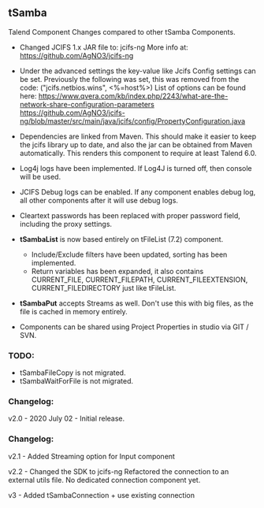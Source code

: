 ## tSamba
Talend Component
Changes compared to other tSamba Components.

 * Changed JCIFS 1.x JAR file to: jcifs-ng 
More info at: https://github.com/AgNO3/jcifs-ng
* Under the advanced settings the key-value like Jcifs Config settings can be set. Previously the following was set, this was removed from the code: ("jcifs.netbios.wins", <%=host%>)
List of options  can be found here:
https://www.qvera.com/kb/index.php/2243/what-are-the-network-share-configuration-parameters 
https://github.com/AgNO3/jcifs-ng/blob/master/src/main/java/jcifs/config/PropertyConfiguration.java
* Dependencies are linked from Maven. This should make it easier to keep the jcifs library up to date, and also the jar can be obtained from Maven automatically. This renders this component to require at least Talend 6.0.
* Log4j logs have been implemented. If Log4J is turned off, then console will be used.
* JCIFS Debug logs can be enabled. If any component enables debug log, all other components after it will use debug logs.
* Cleartext passwords has been replaced with proper password field, including the proxy settings.

* __tSambaList__ is now based entirely on tFileList (7.2) component.
	- Include/Exclude filters have been updated, sorting has been implemented.
	- Return variables has been expanded, it also contains CURRENT_FILE, CURRENT_FILEPATH, CURRENT_FILEEXTENSION, CURRENT_FILEDIRECTORY just like tFileList.

* __tSambaPut__ accepts Streams as well. Don't use this with big files, as the file is cached in memory entirely.

* Components can be shared using Project Properties in studio via GIT / SVN.

### TODO:
* tSambaFileCopy is not migrated.
* tSambaWaitForFile is not migrated.


### Changelog: 
v2.0 - 2020 July 02 - Initial release.

### Changelog: 
v2.1 - Added Streaming option for Input component

v2.2 - Changed the SDK to jcifs-ng
Refactored the connection to an external utils file.
No dedicated connection component yet.

v3 - Added tSambaConnection + use existing connection